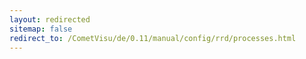 ```yaml
---
layout: redirected
sitemap: false
redirect_to: /CometVisu/de/0.11/manual/config/rrd/processes.html
---
```


